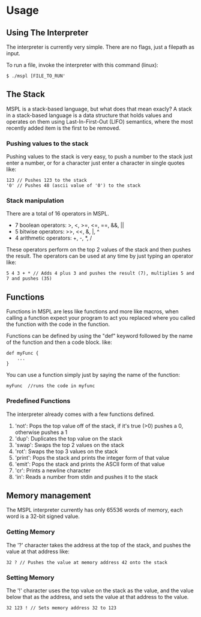 # Usage

## Using The Interpreter
The interpreter is currently very simple.
There are no flags, just a filepath as input.

To run a file, invoke the interpreter with this command (linux):

    $ ./mspl [FILE_TO_RUN'

## The Stack
MSPL is a stack-based language, but what does that mean exacly?
A stack in a stack-based language is a data structure that holds values and operates on them using Last-In-First-Out (LIFO) semantics, where the most recently added item is the first to be removed.

### Pushing values to the stack
Pushing values to the stack is very easy, to push a number to the stack just enter a number, or for a character just enter a character in single quotes like:

    123 // Pushes 123 to the stack
    '0' // Pushes 48 (ascii value of '0') to the stack

### Stack manipulation
There are a total of 16 operators in MSPL.

- 7 boolean operators:  >, <, >=, <=, ==, &&, ||
- 5 bitwise operators:  >>, <<, &, |, ^
- 4 arithmetic operators: +, -, *, /

These operators perform on the top 2 values of the stack and then pushes the result. The operators can be used at any time by just typing an operator like:

    5 4 3 + * // Adds 4 plus 3 and pushes the result (7), multiplies 5 and 7 and pushes (35)

## Functions
Functions in MSPL are less like functions and more like macros, when calling a function expect your program to act you replaced where you called the function with the code in the function.

Functions can be defined by using the "def" keyword followed by the name of the function and then a code block. like:

    def myFunc {
        ...
    }

You can use a function simply just by saying the name of the function:

    myFunc  //runs the code in myfunc

### Predefined Functions
The interpreter already comes with a few functions defined.

1. 'not': Pops the top value off of the stack, if it's true (>0) pushes a 0, otherwise pushes a 1
2. 'dup': Duplicates the top value on the stack
3. 'swap': Swaps the top 2 values on the stack
4. 'rot': Swaps the top 3 values on the stack
5. 'print': Pops the stack and prints the integer form of that value
6. 'emit': Pops the stack and prints the ASCII form of that value
7. 'cr': Prints a newline character
8. 'in': Reads a number from stdin and pushes it to the stack

## Memory management
The MSPL interpreter currently has only 65536 words of memory, each word is a 32-bit signed value.

### Getting Memory
The '?' character takes the address at the top of the stack, and pushes the value at that address like:

    32 ? // Pushes the value at memory address 42 onto the stack

### Setting Memory
The '!' character uses the top value on the stack as the value, and the value below that as the address, and sets the value at that address to the value.

    32 123 ! // Sets memory address 32 to 123